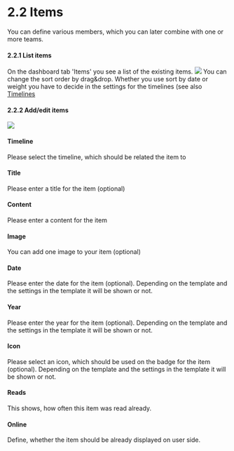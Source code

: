 # 2.2 Items

You can define various members, which you can later combine with one or more teams.

#### 2.2.1 List items
On the dashboard tab 'Items' you see a list of the existing items.
![](./assets/2admin_items_list.png)
You can change the sort order by drag&drop. Whether you use sort by date or weight you have to decide in the settings for the timelines (see also [Timelines](2admin_timelines.md)

#### 2.2.2 Add/edit items
![](./assets/2admin_items_add.png)

#### Timeline
Please select the timeline, which should be related the item to

#### Title
Please enter a title for the item (optional)

#### Content
Please enter a content for the item

#### Image
You can add one image to your item (optional)

#### Date
Please enter the date for the item (optional). Depending on the template and the settings in the template it will be shown or not.

#### Year
Please enter the year for the item (optional). Depending on the template and the settings in the template it will be shown or not.

#### Icon
Please select an icon, which should be used on the badge for the item (optional). Depending on the template and the settings in the template it will be shown or not.

#### Reads
This shows, how often this item was read already.

#### Online
Define, whether the item should be already displayed on user side.
